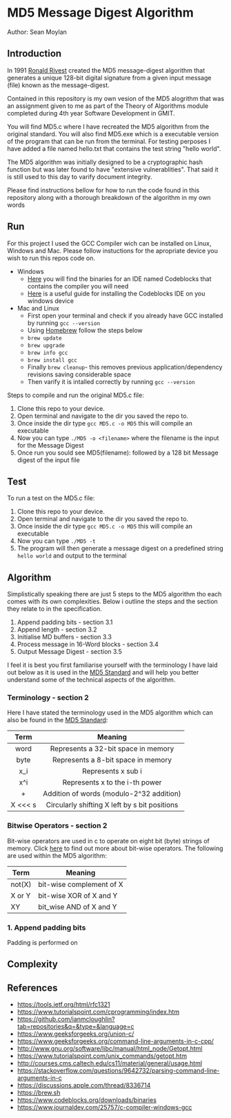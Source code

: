# MD5 Message Digest Algorithm
Author: Sean Moylan

## Introduction

In 1991 [Ronald Rivest](https://en.wikipedia.org/wiki/Ron_Rivest) created the MD5 message-digest algorithm that generates a unique 128-bit digital signature from a given input message (file) known as the message-digest.

Contained in this repository is my own vesion of the MD5 alogrithm that was an assignment given to me as part of the Theory of Algorithms module completed during 4th year Software Development in GMIT.

You will find MD5.c where I have recreated the MD5 algorithm from the original standard. You will also find MD5.exe which is a executable version of the program that can be run from the terminal. For testing perposes I have added a file named hello.txt that contains the test string "hello world".

The MD5 algorithm was initially designed to be a cryptographic hash function but was later found to have "extensive vulnerablities". That said it is still used to this day to varify document integrity. 

Please find instructions bellow for how to run the code found in this repository along with a thorough breakdown of the algorithm in my own words

## Run

For this project I used the GCC Compiler wich can be installed on Linux, Windows and Mac. Please follow instuctions for the apropriate device you wish to run this repos code on.

- Windows
  - [Here](https://www.codeblocks.org/downloads/binaries) you will find the binaries for an IDE named Codeblocks that contains the compiler you will need
  - [Here](https://www.journaldev.com/25757/c-compiler-windows-gcc) is a useful guide for installing the Codeblocks IDE on you windows device
- Mac and Linux
  - First open your terminal and check if you already have GCC installed by running `gcc --version` 
  - Using [Homebrew](https://brew.sh) follow the steps below
  - `brew update`
  - `brew upgrade`
  - `brew info gcc`
  - `brew install gcc`
  - Finally `brew cleanup`- this removes previous application/dependency revisions saving considerable space
  - Then varify it is intalled correctly by running `gcc --version`

Steps to compile and run the original MD5.c file:

1. Clone this repo to your device.
2. Open terminal and navigate to the dir you saved the repo to.
3. Once inside the dir type `gcc MD5.c -o MD5` this will compile an executable
4. Now you can type `./MD5 -o <filename>` where the filename is the input for the Message Digest
5. Once run you sould see MD5(filename): followed by a 128 bit Message digest of the input file

## Test

To run a test on the MD5.c file:

1. Clone this repo to your device.
2. Open terminal and navigate to the dir you saved the repo to.
3. Once inside the dir type `gcc MD5.c -o MD5` this will compile an executable
4. Now you can type `./MD5 -t` 
5. The program will then generate a message digest on a predefined string `hello world` and output to the terminal

## Algorithm

Simplistically speaking there are just 5 steps to the MD5 algorithm tho each comes with its own complexities. Below i outline the steps and the section they relate to in the specification.

1. Append padding bits - section 3.1
2. Append length - section 3.2
3. Initialise MD buffers - section 3.3
4. Process message in 16-Word blocks - section 3.4
5. Output Message Digest - section 3.5

I feel it is best you first familiarise yourself with the terminology I have laid out below as it is used in the  [MD5 Standard](https://tools.ietf.org/html/rfc1321) and will help you better understand some of the technical aspects of the algorithm.

### Terminology - section 2

Here I have stated the terminology used in the MD5 algorithm which can also be found in the [MD5 Standard](https://tools.ietf.org/html/rfc1321):

|  Term   |                    Meaning                    |
| :-----: | :-------------------------------------------: |
|  word   |      Represents a 32-bit space in memory      |
|  byte   |      Represents a 8-bit space in memory       |
|   x_i   |              Represents x sub i               |
|   x^i   |        Represents x to the i-th power         |
|    +    |   Addition of words (modulo-2^32 addition)    |
| X <<< s | Circularly shifting X left by s bit positions |

### Bitwise Operators - section 2

Bit-wise operators are used in c to operate on eight bit (byte) strings of memory. Click [here](https://en.wikipedia.org/wiki/Bitwise_operations_in_C) to find out more about bit-wise operators. The following are used within the MD5 algorithm:

| Term   | Meaning                  |
| ------ | ------------------------ |
| not(X) | bit-wise complement of X |
| X or Y | bit-wise XOR of X and Y  |
| XY     | bit_wise AND of X and Y  |

### 1. Append padding bits

Padding is performed on





## Complexity

## References

- https://tools.ietf.org/html/rfc1321
- https://www.tutorialspoint.com/cprogramming/index.htm
- https://github.com/ianmcloughlin?tab=repositories&q=&type=&language=c
- https://www.geeksforgeeks.org/union-c/
- https://www.geeksforgeeks.org/command-line-arguments-in-c-cpp/
- http://www.gnu.org/software/libc/manual/html_node/Getopt.html
- https://www.tutorialspoint.com/unix_commands/getopt.htm
- http://courses.cms.caltech.edu/cs11/material/general/usage.html
- https://stackoverflow.com/questions/9642732/parsing-command-line-arguments-in-c
- https://discussions.apple.com/thread/8336714
- https://brew.sh
- https://www.codeblocks.org/downloads/binaries
- https://www.journaldev.com/25757/c-compiler-windows-gcc

